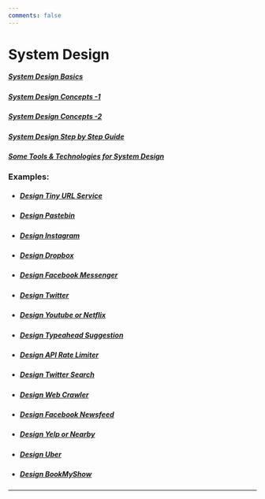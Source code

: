 ```yaml
---
comments: false
---
```




# System Design

##### [System Design Basics](0_system_design_basics)

##### [System Design Concepts -1](1_steps_system_design_concepts_1)

##### [System Design Concepts -2](2_steps_system_design_concepts_2)

##### [System Design Step by Step Guide](3_system_design_step_by_step)

##### [Some Tools & Technologies for System Design](4_tools_techniques_system_design)



### Examples:

- ##### [Design Tiny URL Service](ex_1_design_tiny_url_service)



- ##### [Design Pastebin](ex_2_design_pastebin)



- ##### [Design Instagram](ex_3_design_instagram)



- ##### [Design Dropbox](ex_4_design_dropbox)



- ##### [Design Facebook Messenger](ex_5_design_facebook_messenger)



- ##### [Design Twitter](ex_6_design_twitter)



- ##### [Design Youtube or Netflix](ex_7_design_youtube_netflix)



- ##### [Design Typeahead Suggestion](ex_8_design_typeahead_suggestion)



- ##### [Design API Rate Limiter](ex_9_design_api_rate_limiter)



- ##### [Design Twitter Search](ex_10_twitter_search)



- ##### [Design Web Crawler](ex_10_twitter_search)



- ##### [Design Facebook Newsfeed](ex_12_design_facebook_newsfeed)



- ##### [Design Yelp or Nearby](ex_13_design_yelp_nearby)



- ##### [Design Uber](ex_13_design_yelp_nearby_friends)



- ##### [Design BookMyShow](ex_15_design_bookmyshow)





----

